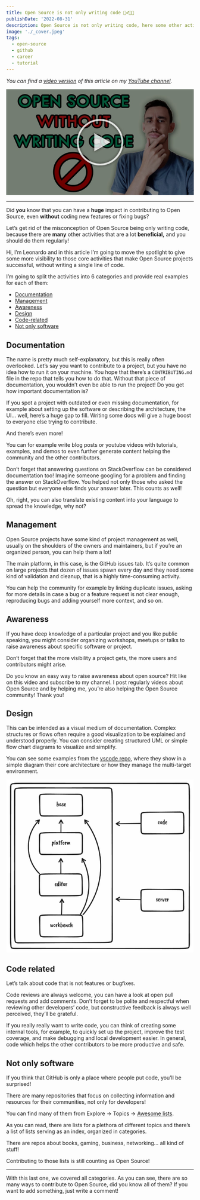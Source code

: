 ```yaml
---
title: Open Source is not only writing code 🙅‍♂️🧑‍💻
publishDate: '2022-08-31'
description: Open Source is not only writing code, here some other activities that are as important as coding.
image: './_cover.jpeg'
tags:
  - open-source
  - github
  - career
  - tutorial
---
```


_You can find a [video version](https://youtu.be/NEzYE1-37SA) of this article on my [YouTube channel](https://www.youtube.com/channel/UC-KqnO3ez7vF-kyIQ_22rdA)._

[![YouTube Video](./preview.jpeg)](https://youtu.be/NEzYE1-37SA)

---

Did **you** know that you can have a **huge** impact in contributing to Open Source, even **without** coding new features or fixing bugs?

Let’s get rid of the misconception of Open Source being only writing code, because there are **many** other activities that are a lot **beneficial,** and you should do them regularly!

Hi, I’m Leonardo and in this article I’m going to move the spotlight to give some more visibility to those core activities that make Open Source projects successful, without writing a single line of code.

I’m going to split the activities into 6 categories and provide real examples for each of them:

- [Documentation](#documentation)
- [Management](#management)
- [Awareness](#awareness)
- [Design](#design)
- [Code-related](#code-related)
- [Not only software](#not-only-software)

## Documentation

The name is pretty much self-explanatory, but this is really often overlooked. Let’s say you want to contribute to a project, but you have no idea how to run it on your machine. You hope that there’s a `CONTRIBUTING.md` file in the repo that tells you how to do that. Without that piece of documentation, you wouldn’t even be able to run the project! Do you get how important documentation is?

If you spot a project with outdated or even missing documentation, for example about setting up the software or describing the architecture, the UI… well, here’s a huge gap to fill. Writing some docs will give a huge boost to everyone else trying to contribute.

And there’s even more!

You can for example write blog posts or youtube videos with tutorials, examples, and demos to even further generate content helping the community and the other contributors.

Don’t forget that answering questions on StackOverflow can be considered documentation too! Imagine someone googling for a problem and finding the answer on StackOverflow. You helped not only those who asked the question but everyone else finds your answer later. This counts as well!

Oh, right, you can also translate existing content into your language to spread the knowledge, why not?

## Management

Open Source projects have some kind of project management as well, usually on the shoulders of the owners and maintainers, but if you’re an organized person, you can help them a lot!

The main platform, in this case, is the GitHub issues tab. It’s quite common on large projects that dozen of issues spawn every day and they need some kind of validation and cleanup, that is a highly time-consuming activity.

You can help the community for example by linking duplicate issues, asking for more details in case a bug or a feature request is not clear enough, reproducing bugs and adding yourself more context, and so on.

## Awareness

If you have deep knowledge of a particular project and you like public speaking, you might consider organizing workshops, meetups or talks to raise awareness about specific software or project.

Don’t forget that the more visibility a project gets, the more users and contributors might arise.

Do you know an easy way to raise awareness about open source? Hit like on this video and subscribe to my channel. I post regularly videos about Open Source and by helping me, you’re also helping the Open Source community! Thank you!

## Design

This can be intended as a visual medium of documentation. Complex structures or flows often require a good visualization to be explained and understood properly. You can consider creating structured UML or simple flow chart diagrams to visualize and simplify.

You can see some examples from the [vscode repo](https://github.com/microsoft/vscode/wiki/Source-Code-Organization), where they show in a simple diagram their core architecture or how they manage the multi-target environment.

![vscode structure](./vscode.png)

## Code related

Let’s talk about code that is not features or bugfixes.

Code reviews are always welcome, you can have a look at open pull requests and add comments. Don’t forget to be polite and respectful when reviewing other developers’ code, but constructive feedback is always well perceived, they’ll be grateful.

If you really really want to write code, you can think of creating some internal tools, for example, to quickly set up the project, improve the test coverage, and make debugging and local development easier. In general, code which helps the other contributors to be more productive and safe.

## Not only software

If you think that GitHub is only a place where people put code, you’ll be surprised!

There are many repositories that focus on collecting information and resources for their communities, not only for developers!

You can find many of them from Explore -> Topics -> [Awesome lists](https://github.com/topics/awesome).

As you can read, there are lists for a plethora of different topics and there’s a list of lists serving as an index, organized in categories.

There are repos about books, gaming, business, networking… all kind of stuff!

Contributing to those lists is still counting as Open Source!

---

With this last one, we covered all categories. As you can see, there are so many ways to contribute to Open Source, did you know all of them? If you want to add something, just write a comment!
